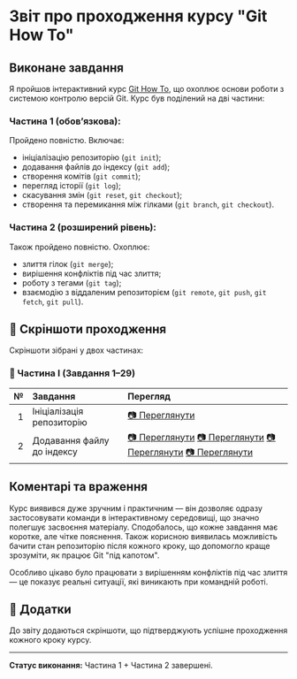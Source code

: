 # Звіт про проходження курсу "Git How To"

## Виконане завдання

Я пройшов інтерактивний курс [Git How To](https://githowto.com/uk), що охоплює основи роботи з системою контролю версій Git. Курс був поділений на дві частини:

### Частина 1 (обов’язкова):
Пройдено повністю. Включає:
- ініціалізацію репозиторію (`git init`);
- додавання файлів до індексу (`git add`);
- створення комітів (`git commit`);
- перегляд історії (`git log`);
- скасування змін (`git reset`, `git checkout`);
- створення та перемикання між гілками (`git branch`, `git checkout`).

### Частина 2 (розширений рівень):
Також пройдено повністю. Охоплює:
- злиття гілок (`git merge`);
- вирішення конфліктів під час злиття;
- роботу з тегами (`git tag`);
- взаємодію з віддаленим репозиторієм (`git remote`, `git push`, `git fetch`, `git pull`).

## 📸 Скріншоти проходження

Скріншоти зібрані у двох частинах:

### 🔹 Частина I (Завдання 1–29)

| № | Завдання | Перегляд |
|--:|:----------|:---------|
| 1 | Ініціалізація репозиторію | [📷 Переглянути](screenshots/part1/1/Screenshot_1.png) |
| 2 | Додавання файлу до індексу | [📷 Переглянути](screenshots/part1/2/Screenshot_1.png) [📷 Переглянути](screenshots/part1/2/Screenshot_2.png) [📷 Переглянути](screenshots/part1/2/Screenshot_3.png) [📷 Переглянути](screenshots/part1/2/Screenshot_4.png)|

## Коментарі та враження

Курс виявився дуже зручним і практичним — він дозволяє одразу застосовувати команди в інтерактивному середовищі, що значно полегшує засвоєння матеріалу. Сподобалось, що кожне завдання має коротке, але чітке пояснення. Також корисною виявилась можливість бачити стан репозиторію після кожного кроку, що допомогло краще зрозуміти, як працює Git "під капотом".

Особливо цікаво було працювати з вирішенням конфліктів під час злиття — це показує реальні ситуації, які виникають при командній роботі.

## 📎 Додатки

До звіту додаються скріншоти, що підтверджують успішне проходження кожного кроку курсу.

---

**Статус виконання:** Частина 1 + Частина 2 завершені.
